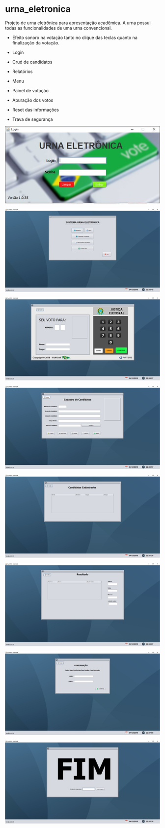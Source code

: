 # urna_eletronica
Projeto de urna eletrônica para apresentação acadêmica. A urna possui todas as funcionalidades de uma urna convencional. 

 - Efeito sonoro na votação tanto no clique das teclas quanto na finalização da votação.
 
 - Login
 
 - Crud de candidatos
 
 - Relatórios
 
 - Menu
 
 - Painel de votação
 
 - Apuração dos votos
 
 - Reset das informações
 
 - Trava de segurança

![Alt text](src/br/com/urna/img/login.JPG?raw=true "Tela de login")

![Alt text](src/br/com/urna/img/menu.JPG?raw=true "Tela de menu")

![Alt text](src/br/com/urna/img/urna.JPG?raw=true "Tela da urna")

![Alt text](src/br/com/urna/img/cadastro_candidatos.JPG?raw=true "Tela de cadastro candidatos")

![Alt text](src/br/com/urna/img/relatorio_cadastro_candidatos.JPG?raw=true "Tela de relatorio candidatos")

![Alt text](src/br/com/urna/img/relatorio_resultado.JPG?raw=true "Tela de relatorio resultado")

![Alt text](src/br/com/urna/img/confirmacao_de_limpeza_do_banco.JPG?raw=true "Tela de confirmacao de limpeza do banco")

![Alt text](src/br/com/urna/img/fim.JPG?raw=true "Tela de encerramento da votação")
